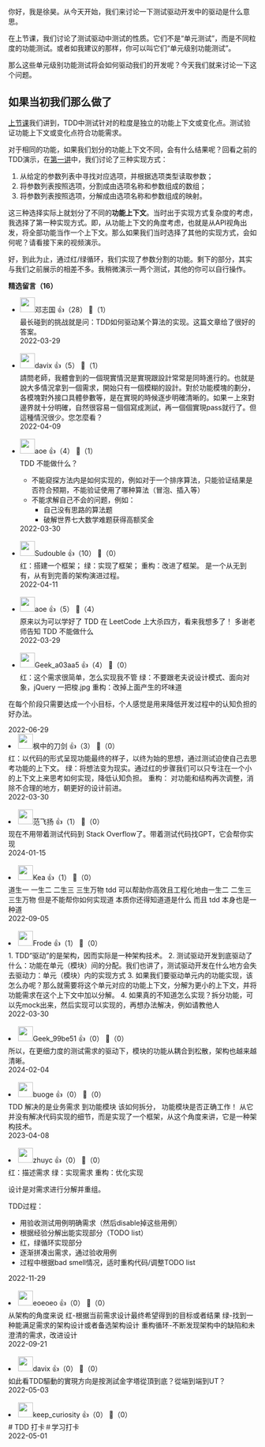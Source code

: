 你好，我是徐昊。从今天开始，我们来讨论一下测试驱动开发中的驱动是什么意思。

在上节课，我们讨论了测试驱动中测试的性质。它们不是“单元测试”，而是不同粒度的功能测试。或者如我建议的那样，你可以叫它们“单元级别功能测试”。

那么这些单元级别功能测试将会如何驱动我们的开发呢？今天我们就来讨论一下这个问题。

## 如果当初我们那么做了

[上节课](https://time.geekbang.org/column/article/496699)我们讲到，TDD中测试针对的粒度是独立的功能上下文或变化点。测试验证功能上下文或变化点符合功能需求。

对于相同的功能，如果我们划分的功能上下文不同，会有什么结果呢？回看之前的TDD演示，在[第一讲](https://time.geekbang.org/column/article/494207)中，我们讨论了三种实现方式：

1. 从给定的参数列表中寻找对应选项，并根据选项类型读取参数；
2. 将参数列表按照选项，分割成由选项名称和参数组成的数组；
3. 将参数列表按照选项，分解成由选项名称和参数组成的映射。

这三种选择实际上就划分了不同的**功能上下文**。当时出于实现方式复杂度的考虑，我选择了第一种实现方式。即，从功能上下文的角度考虑，也就是从API视角出发，将全部功能当作一个上下文。那么如果我们当时选择了其他的实现方式，会如何呢？请看接下来的视频演示。

好，到此为止，通过红/绿循环，我们实现了参数分割的功能。剩下的部分，其实与我们之前展示的相差不多。我稍微演示一两个测试，其他的你可以自行操作。
<div><strong>精选留言（16）</strong></div><ul>
<li><img src="https://static001.geekbang.org/account/avatar/00/0f/ed/84/0b8e2d25.jpg" width="30px"><span>邓志国</span> 👍（28） 💬（1）<div>最长碰到的挑战就是问：TDD如何驱动某个算法的实现。这篇文章给了很好的答案。</div>2022-03-29</li><br/><li><img src="https://static001.geekbang.org/account/avatar/00/10/65/21/101a7075.jpg" width="30px"><span>davix</span> 👍（5） 💬（1）<div>請問老師，我體會到的一個現實情況是實現跟設計常常是同時進行的。也就是說大多情況拿到一個需求，開始只有一個模糊的設計。對於功能模塊的劃分，各模塊對外接口具體參數等，是在實現的時候逐步明確清晰的。如果ㄧ上來對邊界就十分明確，自然很容易ㄧ個個寫成測試，再一個個實現pass就行了。但這種情況很少。您怎麼看？</div>2022-04-09</li><br/><li><img src="https://static001.geekbang.org/account/avatar/00/11/1d/de/62bfa83f.jpg" width="30px"><span>aoe</span> 👍（4） 💬（1）<div>TDD 不能做什么？

- 不能窥探方法内是如何实现的，例如对于一个排序算法，只能验证结果是否符合预期，不能验证使用了哪种算法（冒泡、插入等）
- 不能求解自己不会的问题，例如：
  - 自己没有思路的算法题
  - 破解世界七大数学难题获得高额奖金</div>2022-03-30</li><br/><li><img src="https://static001.geekbang.org/account/avatar/00/14/d6/46/5eb5261b.jpg" width="30px"><span>Sudouble</span> 👍（10） 💬（0）<div>红：搭建一个框架；
绿：实现了框架；
重构：改进了框架。
是一个从无到有，从有到完善的架构演进过程。</div>2022-04-11</li><br/><li><img src="https://static001.geekbang.org/account/avatar/00/11/1d/de/62bfa83f.jpg" width="30px"><span>aoe</span> 👍（5） 💬（4）<div>原来以为可以学好了 TDD 在 LeetCode 上大杀四方，看来我想多了！
多谢老师告知 TDD 不能做什么</div>2022-03-29</li><br/><li><img src="" width="30px"><span>Geek_a03aa5</span> 👍（4） 💬（0）<div>红：这个需求很简单，怎么实现我不管
绿：不要跟老夫说设计模式、面向对象，jQuery 一把梭.jpg
重构：改掉上面产生的坏味道

在每个阶段只需要达成一个小目标，个人感觉是用来降低开发过程中的认知负担的好办法。
</div>2022-06-29</li><br/><li><img src="https://static001.geekbang.org/account/avatar/00/14/2d/93/0f1cbf44.jpg" width="30px"><span>枫中的刀剑</span> 👍（3） 💬（0）<div>红：以代码的形式呈现功能最终的样子，以终为始的思想，通过测试迫使自己去思考功能的上下文。
绿：将想法变为现实。通过红的步骤我们可以只专注在一个小的上下文上来思考如何实现，降低认知负担。
重构： 对功能和结构再次调整，消除不合理的地方，朝更好的设计前进。</div>2022-03-30</li><br/><li><img src="https://static001.geekbang.org/account/avatar/00/29/87/e1/b3edcc09.jpg" width="30px"><span>范飞扬</span> 👍（1） 💬（0）<div>现在不用带着测试代码到 Stack Overflow了。带着测试代码找GPT，它会帮你实现</div>2024-01-15</li><br/><li><img src="https://static001.geekbang.org/account/avatar/00/25/4e/ca/fdc5eb78.jpg" width="30px"><span>Kea</span> 👍（1） 💬（0）<div>道生一 一生二 二生三 三生万物 tdd 可以帮助你高效且工程化地由一生二 二生三 三生万物 但是不能帮你如何实现道 本质你还得知道道是什么 而且 tdd 本身也是一种道</div>2022-09-05</li><br/><li><img src="https://static001.geekbang.org/account/avatar/00/16/ef/58/d05ec302.jpg" width="30px"><span>Frode</span> 👍（1） 💬（0）<div>1. TDD“驱动”的是架构，因而实际是一种架构技术。
2. 测试驱动开发到底驱动了什么：功能在单元（模块）间的分配。我们也讲了，测试驱动开发在什么地方会失去驱动力：单元（模块）内的实现方式
3. 如果我们要驱动单元内的功能实现，该怎么办呢？那么就需要将这个单元对应的功能上下文，分解为更小的上下文，并将功能需求在这个上下文中加以分解。
4. 如果真的不知道怎么实现？拆分功能，可以先mock出来，然后实现可以实现的，再想办法解决，例如请教他人</div>2022-03-30</li><br/><li><img src="https://thirdwx.qlogo.cn/mmopen/vi_32/DYAIOgq83eqYELRicTr5JPp1oc3icKP9nRN1bYg382vIHWOfIe6Idc8xA6YCic0fL8VVy08Kp3pg9u1D3mOfOESUQ/132" width="30px"><span>Geek_99be51</span> 👍（0） 💬（0）<div>所以，在更细力度的测试需求的驱动下，模块的功能从耦合到松散，架构也越来越清晰。</div>2024-02-04</li><br/><li><img src="https://static001.geekbang.org/account/avatar/00/0f/8a/8a/7c1baa25.jpg" width="30px"><span>buoge</span> 👍（0） 💬（0）<div>TDD 解决的是业务需求 到功能模块 该如何拆分， 功能模块是否正确工作！
从它并没有解决代码实现的细节，而是实现了一个框架，从这个角度来讲，它是一种架构技术。</div>2023-04-08</li><br/><li><img src="https://static001.geekbang.org/account/avatar/00/10/c7/d6/32d7bd4e.jpg" width="30px"><span>zhuyc</span> 👍（0） 💬（0）<div>红：描述需求
绿：实现需求
重构：优化实现

设计是对需求进行分解并重组。

TDD过程：
- 用验收测试用例明确需求（然后disable掉这些用例）
- 根据经验分解出能实现部分（TODO list）
- 红，绿循环实现部分
- 逐渐拼凑出需求，通过验收用例
- 过程中根据bad smell情况，适时重构代码&#47;调整TODO list</div>2022-11-29</li><br/><li><img src="https://static001.geekbang.org/account/avatar/00/16/aa/48/63746a27.jpg" width="30px"><span>eoeoeo</span> 👍（0） 💬（0）<div>从架构的角度来说
红-根据当前需求设计最终希望得到的目标或者结果
绿-找到一种能满足需求的架构设计或者备选架构设计
重构循环-不断发现架构中的缺陷和未澄清的需求，改进设计</div>2022-09-21</li><br/><li><img src="https://static001.geekbang.org/account/avatar/00/10/65/21/101a7075.jpg" width="30px"><span>davix</span> 👍（0） 💬（0）<div>如此看TDD驅動的實現方向是按測試金字塔從頂到底？從端到端到UT？</div>2022-05-03</li><br/><li><img src="https://static001.geekbang.org/account/avatar/00/13/04/41/082e2706.jpg" width="30px"><span>keep_curiosity</span> 👍（0） 💬（0）<div># TDD 打卡＃学习打卡</div>2022-05-01</li><br/>
</ul>
